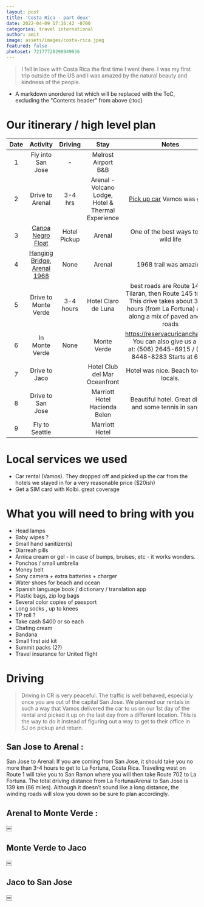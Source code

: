 ```yaml
---
layout: post
title: 'Costa Rica - part deux'
date: 2022-04-09 17:16:42 -0700
categories: travel international
author: amit
image: assets/images/costa-rica.jpeg
featured: false
photoset: 72177720298949036
---
```


>I fell in love with Costa Rica the first time I went there. I was my first trip outside of the US and I was amazed by the natural beauty and kindness of the people.

* A markdown unordered list which will be replaced with the ToC, excluding the "Contents header" from above
{:toc}

# Our itinerary / high level plan

| Date  	| Activity   	| Driving  	| Stay  	| Notes  	|
|:-:	|:-:	|:-:	|:-:	|:-:	|
| 1   | Fly into San Jose   | -   	      | Melrost Airport B&B   	|   	      |
| 2 	| Drive to Arenal | 3-4 hrs  	| Arenal - Volcano Lodge, Hotel & Thermal Experience | [Pick up car](https://www.reddit.com/r/costa_rica/comments/bmno15/car_rental_in_san_jose/) Vamos was great |
| 3 	|  [Canoa Negro Float ](https://www.tripadvisor.com/Attractions-g1190053-Activities-c55-Cano_Negro_Province_of_Alajuela.html) 	|  Hotel Pickup 	| Arenal  	|  One of the best ways to see wild life  	|
| 4 	| [Hanging Bridge](https://www.tripadvisor.com/AttractionProductReview-g17484635-d19881864-Hanging_Bridges_Walk_in_Arenal_Volcano-La_Fortuna_La_Fortuna_de_San_Carlos_Arena.html), [Arenal 1968](https://www.twoweeksincostarica.com/arenal-1968-trail/)    	| None    	| Arenal  	| 1968 trail was amazing  	|
| 5 	| Drive to Monte Verde  	|  3-4 hours 	| Hotel Claro de Luna  	| best roads are Route 142 to Tilaran, then Route 145 to 606. This drive takes about 3.5-4 hours (from La Fortuna) and is along a mix of paved and dirt roads  	|
| 6 	| In Monte Verde  	| None   	| Monte Verde   	| https://reservacuricancha.com/ You can also give us a call at: (506) 2645-6915 / (506) 8448-8283 Starts at 6:00.   	|
| 7 	|  Drive to Jaco 	|   	| Hotel Club del Mar Oceanfront  	| Hotel was nice. Beach town for locals.  	|
| 8 	| Drive to San Jose  	|   	|  Marriott Hotel Hacienda Belen | Beautiful hotel. Great dinner and some tennis in sandals |
| 9 	| Fly to Seattle  	| 	|  Marriott Hotel   	|   	|


# Local services we used
- Car rental (Vamos). They dropped off and picked up the car from the hotels we stayed in for a very reasonable price ($20ish)
- Get a SIM card with Kolbi. great coverage

# What you will need to bring with you
- Head lamps
- Baby wipes ?
- Small hand sanitizer(s)
- Diarreah pills
- Arnica cream or gel - in case of bumps, bruises, etc - it works wonders.
- Ponchos / small umbrella 
- Money belt
- Sony camera + extra batteries + charger
- Water shoes for beach and ocean 
- Spanish language book / dictionary / translation app
- Plastic bags, zip log bags
- Several color copies of passport
- Long socks , up to knees 
- TP roll ?
- Take cash $400 or so each
- Chafing cream
- Bandana
- Small first aid kit
- Summit packs (2?)
- Travel insurance for United flight 

# Driving
> Driving in CR is very peaceful. The traffic is well behaved, especially once you are out of the capital San Jose. We planned our rentals in such a way that Vamos delivered the car to us on our 1st day of the rental and picked it up on the last day from a different location. This is the way to do it instead of figuring out a way to get to their office in SJ on pickup and return.

## San Jose to Arenal : 
San Jose to Arenal: If you are coming from San Jose, it should take you no more than 3-4 hours to get to La Fortuna, Costa Rica. Traveling west on Route 1 will take you to San Ramon where you will then take Route 702 to La Fortuna. The total driving distance from La Fortuna/Arenal to San Jose is 139 km (86 miles). Although it doesn’t sound like a long distance, the winding roads will slow you down so be sure to plan accordingly.

## Arenal to Monte Verde : 
￼

## Monte Verde to Jaco
￼

## Jaco to San Jose
￼

